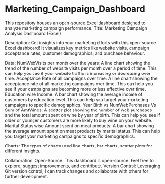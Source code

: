 # Marketing_Campaign_Dashboard
This repository houses an open-source Excel dashboard designed to analyze marketing campaign performance.
Title: Marketing Campaign Analysis Dashboard (Excel)

Description:
Get insights into your marketing efforts with this open-source Excel dashboard! It visualizes key metrics like website visits, campaign acceptance rates, customer demographics, and purchase behaviour.

Data: 
NumWebVisits per month over the years: A line chart showing the trend of the number of website visits per month over a period of time. This can help you see if your website traffic is increasing or decreasing over time.
Acceptance Rate of all campaigns over time: A line chart showing the acceptance rate of all marketing campaigns over time. This can help you see if your campaigns are becoming more or less effective over time.
Education wise Income: A bar chart showing the average income of customers by education level. This can help you target your marketing campaigns to specific demographics.
Year Birth vs NumWebPurchases Vs Sum of AmtWines: A scatter plot showing the number of web purchases and the total amount spent on wine by year of birth. This can help you see if older or younger customers are more likely to buy wine on your website.
Marital Status wise Amount spent on meat products: A bar chart showing the average amount spent on meat products by marital status. This can help you target your marketing campaigns to specific demographics.

Charts: The types of charts used line charts, bar charts, scatter plots for different insights.

Collaboration:
Open-Source: This dashboard is open-source. Feel free to explore, suggest improvements, and contribute.
Version Control: Leveraging Git version control, I can track changes and collaborate with others for further development.
